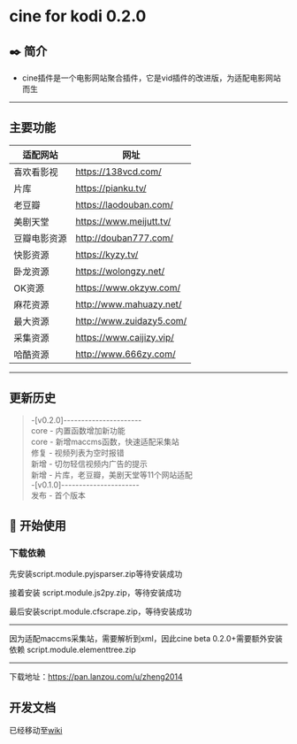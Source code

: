 # cine for kodi 0.2.0
## :black_nib: 简介
- cine插件是一个电影网站聚合插件，它是vid插件的改进版，为适配电影网站而生

---
## 主要功能
适配网站 | 网址
---- | ---- 
喜欢看影视 | https://138vcd.com/
片库 | https://pianku.tv/
老豆瓣 | https://laodouban.com/
美剧天堂 | https://www.meijutt.tv/
豆瓣电影资源 | http://douban777.com/
快影资源 | https://kyzy.tv/
卧龙资源 | https://wolongzy.net/
OK资源 | https://www.okzyw.com/
麻花资源 | http://www.mahuazy.net/
最大资源 | http://www.zuidazy5.com/
采集资源 | https://www.caijizy.vip/
哈酷资源 | http://www.666zy.com/

----
## 更新历史
 > -[v0.2.0]----------------------  
 > core - 内置函数增加新功能  
 > core - 新增maccms函数，快速适配采集站  
 > 修复 - 视频列表为空时报错  
 > 新增 - 切勿轻信视频内广告的提示  
 > 新增 - 片库，老豆瓣，美剧天堂等11个网站适配  
 > -[v0.1.0]----------------------  
 > 发布 - 首个版本  
## :beginner: 开始使用

### 下载依赖

先安装script.module.pyjsparser.zip等待安装成功

接着安装 script.module.js2py.zip，等待安装成功

最后安装script.module.cfscrape.zip，等待安装成功

---

因为适配maccms采集站，需要解析到xml，因此cine beta 0.2.0+需要额外安装依赖
script.module.elementtree.zip

---

下载地址：https://pan.lanzou.com/u/zheng2014

## 开发文档

已经移动至[wiki](https://github.com/zhengfan2014/xbmc-kodi-private-china-addons/wiki)
